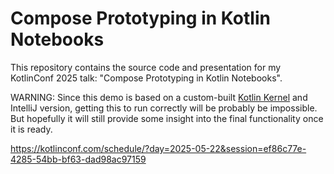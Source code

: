 # Compose Prototyping in Kotlin Notebooks

This repository contains the source code and presentation for my KotlinConf 2025 talk:
"Compose Prototyping in Kotlin Notebooks".

WARNING: Since this demo is based on a custom-built [Kotlin Kernel](https://github.com/Kotlin/kotlin-jupyter) and 
IntelliJ version, getting this to run correctly will be probably be impossible. But hopefully it will 
still provide some insight into the final functionality once it is ready.

https://kotlinconf.com/schedule/?day=2025-05-22&session=ef86c77e-4285-54bb-bf63-dad98ac97159